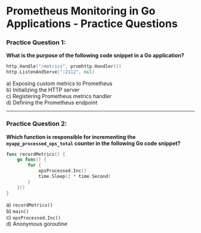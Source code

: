 # Prometheus Monitoring in Go Applications - Practice Questions

### Practice Question 1:

**What is the purpose of the following code snippet in a Go application?**

```go
http.Handle("/metrics", promhttp.Handler())
http.ListenAndServe(":2112", nil)
```

a) Exposing custom metrics to Prometheus  
b) Initializing the HTTP server  
c) Registering Prometheus metrics handler  
d) Defining the Prometheus endpoint  

---

### Practice Question 2:

**Which function is responsible for incrementing the `myapp_processed_ops_total` counter in the following Go code snippet?**

```go
func recordMetrics() {
    go func() {
        for {
            opsProcessed.Inc()
            time.Sleep(2 * time.Second)
        }
    }()
}
```

a) `recordMetrics()`  
b) `main()`  
c) `opsProcessed.Inc()`  
d) Anonymous goroutine  
